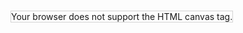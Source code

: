 <!DOCTYPE html>
<html>
<body>

<canvas id="myCanvas" width="200" height="200" style="border:1px solid #d3d3d3;">
Your browser does not support the HTML canvas tag.</canvas>

<script>
var c = document.getElementById("myCanvas");
var ctx = c.getContext("2d");
ctx.moveTo(0,0);
ctx.lineTo(200,200);
ctx.stroke();

ctx.moveTo(200,0);
ctx.lineTo(0,200);
ctx.stroke();


ctx.moveTo(200,0);
ctx.lineTo(0,200);
ctx.stroke();




</script>

</body>
</html>

